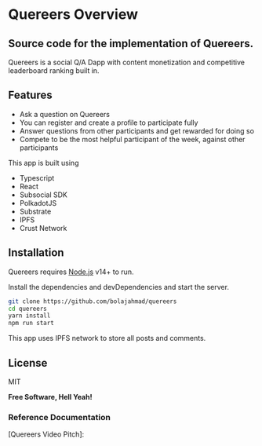 # Quereers Overview
## Source code for the implementation of Quereers.

Quereers is a social Q/A Dapp with content monetization and competitive leaderboard ranking built in.

## Features

- Ask a question on Quereers
- You can register and create a profile to participate fully
- Answer questions from other participants and get rewarded for doing so
- Compete to be the most helpful participant of the week, against other participants

This app is built using 
- Typescript
- React
- Subsocial SDK
- PolkadotJS
- Substrate
- IPFS 
- Crust Network


## Installation

Quereers requires [Node.js](https://nodejs.org/) v14+ to run.

Install the dependencies and devDependencies and start the server.

```sh
git clone https://github.com/bolajahmad/quereers
cd quereers
yarn install
npm run start
```

This app uses IPFS network to store all posts and comments.

## License

MIT

**Free Software, Hell Yeah!**

### Reference Documentation

[Quereers Documentation on Notion]: https://scarlet-zinnia-086.notion.site/Quereers-30605f5ec70740ef95bfe80b3bb4a8d5

[Quereers Video Pitch]: 

